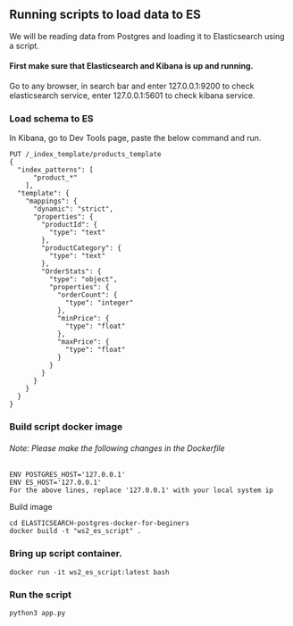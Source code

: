 ## Running scripts to load data to ES
We will be reading data from Postgres and loading it to Elasticsearch using a script.


#### First make sure that Elasticsearch and Kibana is up and running.
Go to any browser, in search bar and enter 127.0.0.1:9200 to check elasticsearch service, enter 
127.0.0.1:5601 to check kibana service.

### Load schema to ES
In Kibana, go to Dev Tools page, paste the below command and run. 
```
PUT /_index_template/products_template
{
  "index_patterns": [
      "product_*"
    ],
  "template": {
    "mappings": {
      "dynamic": "strict",
      "properties": {
        "productId": {
          "type": "text"
        },
        "productCategory": {
          "type": "text"
        },
        "OrderStats": {
          "type": "object",
          "properties": {
            "orderCount": {
              "type": "integer"
            },
            "minPrice": {
              "type": "float"
            },
            "maxPrice": {
              "type": "float"
            }
          }
        }
      }
    }
  }
}
```

### Build script docker image
###### Note: Please make the following changes in the Dockerfile 
```
ENV POSTGRES_HOST='127.0.0.1'
ENV ES_HOST='127.0.0.1'
For the above lines, replace '127.0.0.1' with your local system ip
```
Build image
```
cd ELASTICSEARCH-postgres-docker-for-beginers
docker build -t "ws2_es_script" .
```

### Bring up script container.
```
docker run -it ws2_es_script:latest bash
```

### Run the script
```
python3 app.py
```


